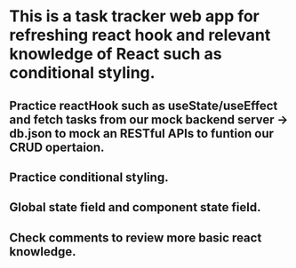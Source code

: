 # This is a task tracker web app for refreshing react hook and relevant knowledge of React such as conditional styling.

## Practice reactHook such as useState/useEffect and fetch tasks from our mock backend server -> db.json to mock an RESTful APIs to funtion our CRUD opertaion.
## Practice conditional styling.
## Global state field and component state field.
## Check comments to review more basic react knowledge.




